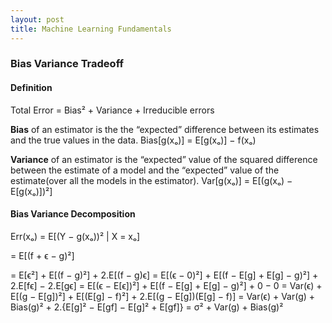 ```yaml
---
layout: post
title: Machine Learning Fundamentals
---
```


### Bias Variance Tradeoff

#### Definition
Total Error = Bias² + Variance + Irreducible errors

**Bias** of an estimator is the the “expected” difference between its estimates and the true values in the data.
Bias[g(xₒ)] = E[g(xₒ)] − f(xₒ)

**Variance** of an estimator is the “expected” value of the squared difference between the estimate of a model and the “expected” value of the estimate(over all the models in the estimator).
Var[g(xₒ)] = E[(g(xₒ) − E[g(xₒ)])²]

#### Bias Variance Decomposition
Err(xₒ) = E[(Y − g(xₒ))² | X = xₒ]

= E[(f + ϵ − g)²]

= E[ϵ²] + E[(f − g)²] + 2.E[(f − g)ϵ]
= E[(ϵ − 0)²] + E[(f − E[g] + E[g] − g)²] + 2.E[fϵ] − 2.E[gϵ]
= E[(ϵ − E[ϵ])²] + E[(f − E[g] + E[g] − g)²] + 0 − 0
= Var(ϵ) + E[(g − E[g])²] + E[(E[g] − f)²] + 2.E[(g − E[g])(E[g] − f)]
= Var(ϵ) + Var(g) + Bias(g)² + 2.{E[g]² − E[gf] − E[g]² + E[gf]}
= σ² + Var(g) + Bias(g)²
